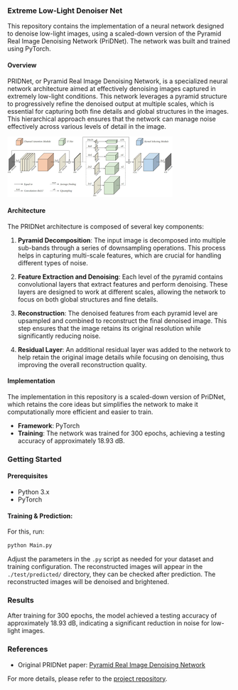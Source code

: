 ### Extreme Low-Light Denoiser Net

This repository contains the implementation of a neural network designed to denoise low-light images, using a scaled-down version of the Pyramid Real Image Denoising Network (PriDNet). The network was built and trained using PyTorch.

#### Overview

PRIDNet, or Pyramid Real Image Denoising Network, is a specialized neural network architecture aimed at effectively denoising images captured in extremely low-light conditions. This network leverages a pyramid structure to progressively refine the denoised output at multiple scales, which is essential for capturing both fine details and global structures in the images. This hierarchical approach ensures that the network can manage noise effectively across various levels of detail in the image.

![PRIDNet Structure](download.png)

#### Architecture

The PRIDNet architecture is composed of several key components:

1. **Pyramid Decomposition**: The input image is decomposed into multiple sub-bands through a series of downsampling operations. This process helps in capturing multi-scale features, which are crucial for handling different types of noise.

2. **Feature Extraction and Denoising**: Each level of the pyramid contains convolutional layers that extract features and perform denoising. These layers are designed to work at different scales, allowing the network to focus on both global structures and fine details.

3. **Reconstruction**: The denoised features from each pyramid level are upsampled and combined to reconstruct the final denoised image. This step ensures that the image retains its original resolution while significantly reducing noise.

4. **Residual Layer**: An additional residual layer was added to the network to help retain the original image details while focusing on denoising, thus improving the overall reconstruction quality.

#### Implementation

The implementation in this repository is a scaled-down version of PriDNet, which retains the core ideas but simplifies the network to make it computationally more efficient and easier to train.

- **Framework**: PyTorch
- **Training**: The network was trained for 300 epochs, achieving a testing accuracy of approximately 18.93 dB.

### Getting Started

#### Prerequisites

- Python 3.x
- PyTorch

#### Training & Prediction:
   For this, run:
   ```bash
   python Main.py
   ```
   Adjust the parameters in the `.py` script as needed for your dataset and training configuration.
   The reconstructed images will appear in the `./test/predicted/` directory, they can be checked after prediction. The reconstructed images will be denoised and brightened.

### Results

After training for 300 epochs, the model achieved a testing accuracy of approximately 18.93 dB, indicating a significant reduction in noise for low-light images.

### References

- Original PRIDNet paper: [Pyramid Real Image Denoising Network](https://arxiv.org/pdf/1908.00273)

For more details, please refer to the [project repository](https://github.com/shreyasdahale/Extreme-Low-Light-Denoiser-Net).
